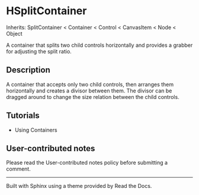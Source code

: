 # HSplitContainer

Inherits: SplitContainer < Container < Control < CanvasItem < Node < Object

A container that splits two child controls horizontally and provides a grabber
for adjusting the split ratio.

## Description

A container that accepts only two child controls, then arranges them
horizontally and creates a divisor between them. The divisor can be dragged
around to change the size relation between the child controls.

## Tutorials

  * Using Containers

## User-contributed notes

Please read the User-contributed notes policy before submitting a comment.

* * *

Built with Sphinx using a theme provided by Read the Docs.


